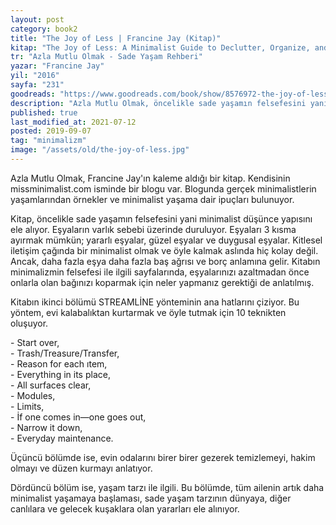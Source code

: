 ```yaml
---
layout: post  
category: book2  
title: "The Joy of Less | Francine Jay (Kitap)"  
kitap: "The Joy of Less: A Minimalist Guide to Declutter, Organize, and Simplify"  
tr: "Azla Mutlu Olmak - Sade Yaşam Rehberi"  
yazar: "Francine Jay"  
yil: "2016"  
sayfa: "231"  
goodreads: "https://www.goodreads.com/book/show/8576972-the-joy-of-less-a-minimalist-living-guide"
description: "Azla Mutlu Olmak, öncelikle sade yaşamın felsefesini yani minimalist düşünce yapısını ele alıyor ve eşyaların varlık sebebini inceliyor."
published: true
last_modified_at: 2021-07-12
posted: 2019-09-07
tag: "minimalizm"
image: "/assets/old/the-joy-of-less.jpg"
---
```


Azla Mutlu Olmak, Francine Jay'ın kaleme aldığı bir kitap. Kendisinin missminimalist.com isminde bir blogu var. Blogunda gerçek minimalistlerin yaşamlarından örnekler ve minimalist yaşama dair ipuçları bulunuyor.  
  
Kitap, öncelikle sade yaşamın felsefesini yani minimalist düşünce yapısını ele alıyor. Eşyaların varlık sebebi üzerinde duruluyor. Eşyaları 3 kısma ayırmak mümkün; yararlı eşyalar, güzel eşyalar ve duygusal eşyalar. Kitlesel iletişim çağında bir minimalist olmak ve öyle kalmak aslında hiç kolay değil. Ancak, daha fazla eşya daha fazla baş ağrısı ve borç anlamına gelir. Kitabın minimalizmin felsefesi ile ilgili sayfalarında, eşyalarınızı azaltmadan önce onlarla olan bağınızı koparmak için neler yapmanız gerektiği de anlatılmış.  
  
Kitabın ikinci bölümü STREAMLİNE yönteminin ana hatlarını çiziyor. Bu yöntem, evi kalabalıktan kurtarmak ve öyle tutmak için 10 teknikten oluşuyor.  
  
\- Start over,   
\- Trash/Treasure/Transfer,   
\- Reason for each ıtem,   
\- Everything in its place,  
\- All surfaces clear,   
\- Modules,   
\- Limits,   
\- İf one comes in—one goes out,   
\- Narrow it down,   
\- Everyday maintenance.  
  
Üçüncü bölümde ise, evin odalarını birer birer gezerek temizlemeyi, hakim olmayı ve düzen kurmayı anlatıyor.  
  
Dördüncü bölüm ise, yaşam tarzı ile ilgili. Bu bölümde, tüm ailenin artık daha minimalist yaşamaya başlaması, sade yaşam tarzının dünyaya, diğer canlılara ve gelecek kuşaklara olan yararları ele alınıyor.  
  
